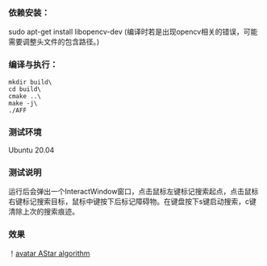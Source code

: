 ### 依赖安装：
sudo apt-get install libopencv-dev
(编译时若是出现opencv相关的错误，可能需要调整头文件的包含路径。)

### 编译与执行：
```shell
mkdir build\
cd build\
cmake ..\
make -j\
./AFF
```
### 测试环境
Ubuntu 20.04

### 测试说明
运行后会弹出一个InteractWindow窗口，点击鼠标左键标记搜索起点，点击鼠标右键标记搜索目标，鼠标中键按下后标记障碍物。在键盘按下s键启动搜索，c键清除上次的搜索痕迹。
 
### 效果 
！[avatar AStar algorithm](./AStar.gif)